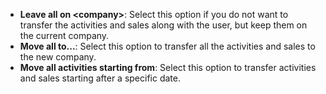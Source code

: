 <!-- markdownlint-disable-file MD041 -->
* **Leave all on &lt;company&gt;**: Select this option if you do not want to transfer the activities and sales along with the user, but keep them on the current company.
* **Move all to...**: Select this option to transfer all the activities and sales to the new company.
* **Move all activities starting from**: Select this option to transfer activities and sales starting after a specific date.

